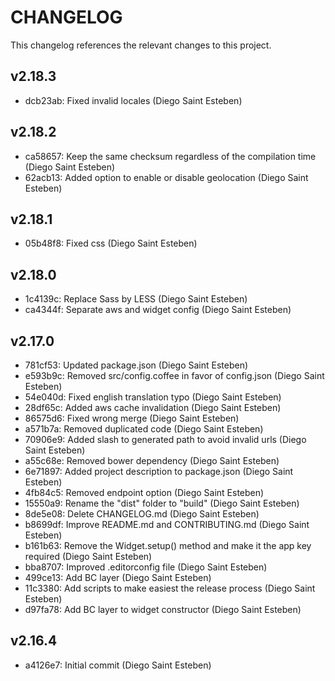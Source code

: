 CHANGELOG
=========

This changelog references the relevant changes to this project.

v2.18.3
-------

 * dcb23ab: Fixed invalid locales (Diego Saint Esteben)

v2.18.2
-------

 * ca58657: Keep the same checksum regardless of the compilation time (Diego Saint Esteben)
 * 62acb13: Added option to enable or disable geolocation (Diego Saint Esteben)

v2.18.1
-------

 * 05b48f8: Fixed css (Diego Saint Esteben)

v2.18.0
-------

 * 1c4139c: Replace Sass by LESS (Diego Saint Esteben)
 * ca4344f: Separate aws and widget config (Diego Saint Esteben)

v2.17.0
-------

 * 781cf53: Updated package.json (Diego Saint Esteben)
 * e593b9c: Removed src/config.coffee in favor of config.json (Diego Saint Esteben)
 * 54e040d: Fixed english translation typo (Diego Saint Esteben)
 * 28df65c: Added aws cache invalidation (Diego Saint Esteben)
 * 86575d6: Fixed wrong merge (Diego Saint Esteben)
 * a571b7a: Removed duplicated code (Diego Saint Esteben)
 * 70906e9: Added slash to generated path to avoid invalid urls (Diego Saint Esteben)
 * a55c68e: Removed bower dependency (Diego Saint Esteben)
 * 6e71897: Added project description to package.json (Diego Saint Esteben)
 * 4fb84c5: Removed endpoint option (Diego Saint Esteben)
 * 15550a9: Rename the "dist" folder to "build" (Diego Saint Esteben)
 * 8de5e08: Delete CHANGELOG.md (Diego Saint Esteben)
 * b8699df: Improve README.md and CONTRIBUTING.md (Diego Saint Esteben)
 * b161b63: Remove the Widget.setup() method and make it the app key required (Diego Saint Esteben)
 * bba8707: Improved .editorconfig file (Diego Saint Esteben)
 * 499ce13: Add BC layer (Diego Saint Esteben)
 * 11c3380: Add scripts to make easiest the release process (Diego Saint Esteben)
 * d97fa78: Add BC layer to widget constructor (Diego Saint Esteben)

v2.16.4
-------

 * a4126e7: Initial commit (Diego Saint Esteben)
